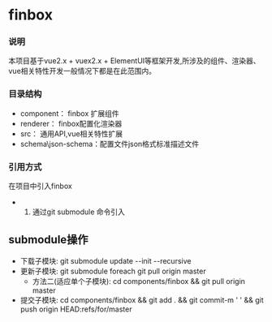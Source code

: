 # finbox

### 说明

 本项目基于vue2.x + vuex2.x + ElementUI等框架开发,所涉及的组件、渲染器、vue相关特性开发一般情况下都是在此范围内。


### 目录结构

- component：  finbox 扩展组件
- renderer：  finbox配置化渲染器
- src：  通用API,vue相关特性扩展
- schema\json-schema：配置文件json格式标准描述文件


### 引用方式

在项目中引入finbox


- 1. 通过git submodule 命令引入


## submodule操作

- 下载子模块: git submodule update --init --recursive
- 更新子模块: git submodule foreach git pull  origin master
     - 方法二(适应单个子模块): cd components/finbox && git pull origin master
- 提交子模块: cd components/finbox && git add . && git commit-m ' ' && git push origin HEAD:refs/for/master



